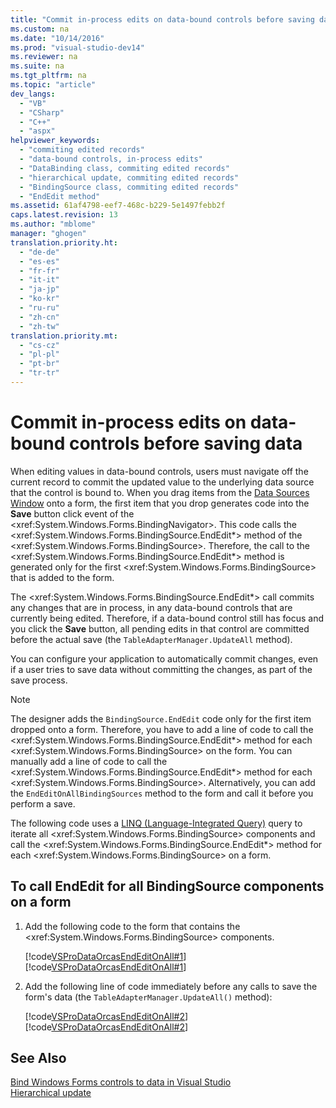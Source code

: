 ```yaml
---
title: "Commit in-process edits on data-bound controls before saving data"
ms.custom: na
ms.date: "10/14/2016"
ms.prod: "visual-studio-dev14"
ms.reviewer: na
ms.suite: na
ms.tgt_pltfrm: na
ms.topic: "article"
dev_langs: 
  - "VB"
  - "CSharp"
  - "C++"
  - "aspx"
helpviewer_keywords: 
  - "commiting edited records"
  - "data-bound controls, in-process edits"
  - "DataBinding class, commiting edited records"
  - "hierarchical update, commiting edited records"
  - "BindingSource class, commiting edited records"
  - "EndEdit method"
ms.assetid: 61af4798-eef7-468c-b229-5e1497febb2f
caps.latest.revision: 13
ms.author: "mblome"
manager: "ghogen"
translation.priority.ht: 
  - "de-de"
  - "es-es"
  - "fr-fr"
  - "it-it"
  - "ja-jp"
  - "ko-kr"
  - "ru-ru"
  - "zh-cn"
  - "zh-tw"
translation.priority.mt: 
  - "cs-cz"
  - "pl-pl"
  - "pt-br"
  - "tr-tr"
---
```

# Commit in-process edits on data-bound controls before saving data
When editing values in data-bound controls, users must navigate off the current record to commit the updated value to the underlying data source that the control is bound to. When you drag items from the [Data Sources Window](../Topic/Data%20Sources%20Window.md) onto a form, the first item that you drop generates code into the **Save** button click event of the \<xref:System.Windows.Forms.BindingNavigator>. This code calls the \<xref:System.Windows.Forms.BindingSource.EndEdit*> method of the \<xref:System.Windows.Forms.BindingSource>. Therefore, the call to the \<xref:System.Windows.Forms.BindingSource.EndEdit*> method is generated only for the first \<xref:System.Windows.Forms.BindingSource> that is added to the form.  
  
 The \<xref:System.Windows.Forms.BindingSource.EndEdit*> call commits any changes that are in process, in any data-bound controls that are currently being edited. Therefore, if a data-bound control still has focus and you click the **Save** button, all pending edits in that control are committed before the actual save (the `TableAdapterManager.UpdateAll` method).  
  
 You can configure your application to automatically commit changes, even if a user tries to save data without committing the changes, as part of the save process.  
  
> [!NOTE]
>  The designer adds the `BindingSource.EndEdit` code only for the first item dropped onto a form. Therefore, you have to add a line of code to call the \<xref:System.Windows.Forms.BindingSource.EndEdit*> method for each \<xref:System.Windows.Forms.BindingSource> on the form. You can manually add a line of code to call the \<xref:System.Windows.Forms.BindingSource.EndEdit*> method for each \<xref:System.Windows.Forms.BindingSource>. Alternatively, you can add the `EndEditOnAllBindingSources` method to the form and call it before you perform a save.  
  
 The following code uses a [LINQ (Language-Integrated Query)](../Topic/LINQ%20\(Language-Integrated%20Query\).md) query to iterate all \<xref:System.Windows.Forms.BindingSource> components and call the \<xref:System.Windows.Forms.BindingSource.EndEdit*> method for each \<xref:System.Windows.Forms.BindingSource> on a form.  
  
## To call EndEdit for all BindingSource components on a form  
  
1.  Add the following code to the form that contains the \<xref:System.Windows.Forms.BindingSource> components.  
  
     [!code[VSProDataOrcasEndEditOnAll#1](../datatools/codesnippet/CSharp/commit-in-process-edits-on-data-bound-controls-before-saving-data_1.cs)]
[!code[VSProDataOrcasEndEditOnAll#1](../datatools/codesnippet/VisualBasic/commit-in-process-edits-on-data-bound-controls-before-saving-data_1.vb)]  
  
2.  Add the following line of code immediately before any calls to save the form's data (the `TableAdapterManager.UpdateAll()` method):  
  
     [!code[VSProDataOrcasEndEditOnAll#2](../datatools/codesnippet/CSharp/commit-in-process-edits-on-data-bound-controls-before-saving-data_2.cs)]
[!code[VSProDataOrcasEndEditOnAll#2](../datatools/codesnippet/VisualBasic/commit-in-process-edits-on-data-bound-controls-before-saving-data_2.vb)]  
  
## See Also  
 [Bind Windows Forms controls to data in Visual Studio](../datatools/bind-windows-forms-controls-to-data-in-visual-studio.md)   
 [Hierarchical update](../datatools/hierarchical-update.md)